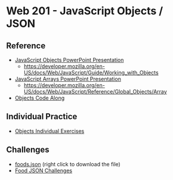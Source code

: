 # Web 201 - JavaScript Objects / JSON

## Reference
- <a href="JavaScriptObjects.pptx" target="_blank">JavaScript Objects PowerPoint Presentation</a>
    - https://developer.mozilla.org/en-US/docs/Web/JavaScript/Guide/Working_with_Objects
- <a href="JavaScriptArrays.pptx" target="_blank">JavaScript Arrays PowerPoint Presentation</a>
    - https://developer.mozilla.org/en-US/docs/Web/JavaScript/Reference/Global_Objects/Array
- [Objects Code Along](ObjectsCodeAlong.md)

## Individual Practice
- [Objects Individual Exercises](ObjectsIndividualExercises.md)

## Challenges
- <a href="foods.json" target="_blank">foods.json</a> (right click to download the file)
- [Food JSON Challenges](FoodJsonChallenges.md)